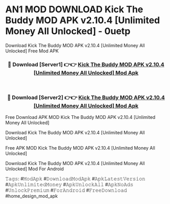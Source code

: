 # AN1 MOD DOWNLOAD Kick The Buddy MOD APK v2.10.4 [Unlimited Money All Unlocked] - 0uetp
Download Kick The Buddy MOD APK v2.10.4 [Unlimited Money All Unlocked] Free Mod APK

<div align="center">
<h3>🔴 Download [Server1] 👉👉 <a href="https://apk-comot.site?title=Kick_The_Buddy_MOD_APK_v2.10.4_[Unlimited_Money_All_Unlocked]">Kick The Buddy MOD APK v2.10.4 [Unlimited Money All Unlocked] Mod Apk</a></h3><br>

<h3>🔴 Download [Server2] 👉👉 <a href="https://apk-comot.site?title=Kick_The_Buddy_MOD_APK_v2.10.4_[Unlimited_Money_All_Unlocked]">Kick The Buddy MOD APK v2.10.4 [Unlimited Money All Unlocked] Mod Apk</a></h3>
</div>


Free Download APK MOD Kick The Buddy MOD APK v2.10.4 [Unlimited Money All Unlocked]

Download Kick The Buddy MOD APK v2.10.4 [Unlimited Money All Unlocked] 

Free APK MOD Kick The Buddy MOD APK v2.10.4 [Unlimited Money All Unlocked] 

Download Kick The Buddy MOD APK v2.10.4 [Unlimited Money All Unlocked] Mod For Android

𝚃𝚊𝚐𝚜: #𝙼𝚘𝚍𝙰𝚙𝚔 #𝙳𝚘𝚠𝚗𝚕𝚘𝚊𝚍𝙼𝚘𝚍𝙰𝚙𝚔 #𝙰𝚙𝚔𝙻𝚊𝚝𝚎𝚜𝚝𝚅𝚎𝚛𝚜𝚒𝚘𝚗 #𝙰𝚙𝚔𝚄𝚗𝚕𝚒𝚖𝚒𝚝𝚎𝚍𝙼𝚘𝚗𝚎𝚢 #𝙰𝚙𝚔𝚄𝚗𝚕𝚘𝚌𝚔𝙰𝚕𝚕 #𝙰𝚙𝚔𝙽𝚘𝙰𝚍𝚜 #𝚄𝚗𝚕𝚘𝚌𝚔𝙿𝚛𝚎𝚖𝚒𝚞𝚖 #𝙵𝚘𝚛𝙰𝚗𝚍𝚛𝚘𝚒𝚍 #𝙵𝚛𝚎𝚎𝙳𝚘𝚠𝚗𝚕𝚘𝚊𝚍 #home_design_mod_apk
